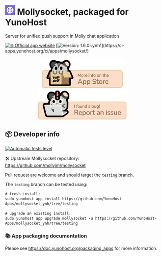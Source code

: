 <!--
N.B.: This README was automatically generated by <https://github.com/YunoHost/apps_tools/blob/main/readme_generator>
It shall NOT be edited by hand.
-->

<h1>
  <img src="https://raw.githubusercontent.com/YunoHost/apps/main/logos/mollysocket.png" width="32px" alt="Logo of Mollysocket">
  Mollysocket, packaged for YunoHost
</h1>

Server for unified push support in Molly chat application

[![🌐 Official app website](https://img.shields.io/badge/Official_app_website-darkgreen?style=for-the-badge)](https://molly.im/)
[![Version: 1.6.0~ynh1](https://img.shields.io/badge/Version-1.6.0~ynh1-rgb(18,138,11)?style=for-the-badge)](https://ci-apps.yunohost.org/ci/apps/mollysocket/)

<div align="center">
<a href="https://apps.yunohost.org/app/mollysocket"><img height="100px" src="https://github.com/YunoHost/yunohost-artwork/raw/refs/heads/main/badges/neopossum-badges/badge_more_info_on_the_appstore.svg"/></a>
<a href="https://github.com/YunoHost-Apps/mollysocket_ynh/issues"><img height="100px" src="https://github.com/YunoHost/yunohost-artwork/raw/refs/heads/main/badges/neopossum-badges/badge_report_an_issue.svg"/></a>
</div>

## 📦 Developer info

[![Automatic tests level](https://apps.yunohost.org/badge/cilevel/mollysocket)](https://ci-apps.yunohost.org/ci/apps/mollysocket/)

🛠️ Upstream Mollysocket repository: <https://github.com/mollyim/mollysocket>

Pull request are welcome and should target the [`testing` branch](https://github.com/YunoHost-Apps/mollysocket_ynh/tree/testing).

The `testing` branch can be tested using:
```
# fresh install:
sudo yunohost app install https://github.com/YunoHost-Apps/mollysocket_ynh/tree/testing

# upgrade an existing install:
sudo yunohost app upgrade mollysocket -u https://github.com/YunoHost-Apps/mollysocket_ynh/tree/testing
```

### 📚 App packaging documentation

Please see <https://doc.yunohost.org/packaging_apps> for more information.